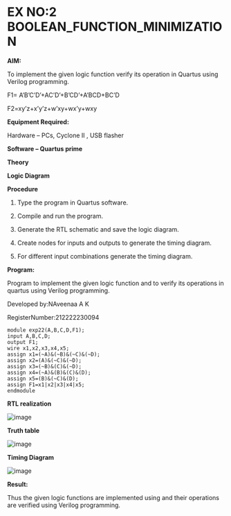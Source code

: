 # EX NO:2 BOOLEAN_FUNCTION_MINIMIZATION

**AIM:**

To implement the given logic function verify its operation in Quartus using Verilog programming.

F1= A’B’C’D’+AC’D’+B’CD’+A’BCD+BC’D 

F2=xy’z+x’y’z+w’xy+wx’y+wxy

**Equipment Required:**

Hardware – PCs, Cyclone II , USB flasher

**Software – Quartus prime**

**Theory**

**Logic Diagram**

**Procedure**

1.	Type the program in Quartus software.

2.	Compile and run the program.

3.	Generate the RTL schematic and save the logic diagram.

4.	Create nodes for inputs and outputs to generate the timing diagram.

5.	For different input combinations generate the timing diagram.


**Program:**

 Program to implement the given logic function and to verify its operations in quartus using Verilog programming. 

Developed by:NAveenaa A K

RegisterNumber:212222230094
```
module exp22(A,B,C,D,F1);
input A,B,C,D;
output F1;
wire x1,x2,x3,x4,x5;
assign x1=(~A)&(~B)&(~C)&(~D);
assign x2=(A)&(~C)&(~D);
assign x3=(~B)&(C)&(~D);
assign x4=(~A)&(B)&(C)&(D);
assign x5=(B)&(~C)&(D);
assign F1=x1|x2|x3|x4|x5;
endmodule

```
**RTL realization**

![image](https://github.com/Hemasonica774/BOOLEAN_FUNCTION_MINIMIZATION/assets/118361409/ed911319-3d25-4ad8-be85-1145b1fd0f8f)

**Truth table**

![image](https://github.com/Hemasonica774/BOOLEAN_FUNCTION_MINIMIZATION/assets/118361409/af782e45-7db6-4eb4-8db6-d8f3b73b310c)

**Timing Diagram**

![image](https://github.com/Hemasonica774/BOOLEAN_FUNCTION_MINIMIZATION/assets/118361409/22cb916b-719e-407f-a1af-9768d661857b)


**Result:**

Thus the given logic functions are implemented using and their operations are verified using Verilog programming.

